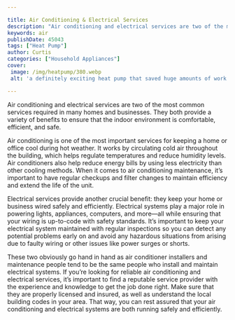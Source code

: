 ```yaml
---

title: Air Conditioning & Electrical Services
description: "Air conditioning and electrical services are two of the most common services required in many homes and businesses. They both prov...see more"
keywords: air
publishDate: 45043
tags: ["Heat Pump"]
author: Curtis
categories: ["Household Appliances"]
cover: 
 image: /img/heatpump/380.webp
 alt: 'a definitely exciting heat pump that saved huge amounts of work'

---
```


Air conditioning and electrical services are two of the most common services required in many homes and businesses. They both provide a variety of benefits to ensure that the indoor environment is comfortable, efficient, and safe.

Air conditioning is one of the most important services for keeping a home or office cool during hot weather. It works by circulating cold air throughout the building, which helps regulate temperatures and reduce humidity levels. Air conditioners also help reduce energy bills by using less electricity than other cooling methods. When it comes to air conditioning maintenance, it’s important to have regular checkups and filter changes to maintain efficiency and extend the life of the unit.

Electrical services provide another crucial benefit: they keep your home or business wired safely and efficiently. Electrical systems play a major role in powering lights, appliances, computers, and more—all while ensuring that your wiring is up-to-code with safety standards. It’s important to keep your electrical system maintained with regular inspections so you can detect any potential problems early on and avoid any hazardous situations from arising due to faulty wiring or other issues like power surges or shorts.

These two obviously go hand in hand as air conditioner installers and maintenance people tend to be the same people who install and maintain electrical systems. If you’re looking for reliable air conditioning and electrical services, it’s important to find a reputable service provider with the experience and knowledge to get the job done right. Make sure that they are properly licensed and insured, as well as understand the local building codes in your area. That way, you can rest assured that your air conditioning and electrical systems are both running safely and efficiently.
